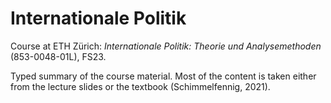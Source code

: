 # Internationale Politik

Course at ETH Zürich: _Internationale Politik: Theorie und Analysemethoden_ (853-0048-01L), FS23.

Typed summary of the course material. Most of the content is taken either from the lecture slides or the textbook (Schimmelfennig, 2021).
